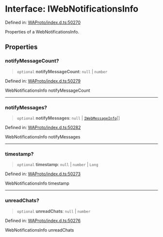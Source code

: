 # Interface: IWebNotificationsInfo

Defined in: [WAProto/index.d.ts:50270](https://github.com/Fokusdotid/Baileys/blob/4aa08196a497251af5be42856601e02d8a85cce8/WAProto/index.d.ts#L50270)

Properties of a WebNotificationsInfo.

## Properties

### notifyMessageCount?

> `optional` **notifyMessageCount**: `null` \| `number`

Defined in: [WAProto/index.d.ts:50279](https://github.com/Fokusdotid/Baileys/blob/4aa08196a497251af5be42856601e02d8a85cce8/WAProto/index.d.ts#L50279)

WebNotificationsInfo notifyMessageCount

***

### notifyMessages?

> `optional` **notifyMessages**: `null` \| [`IWebMessageInfo`](IWebMessageInfo.md)[]

Defined in: [WAProto/index.d.ts:50282](https://github.com/Fokusdotid/Baileys/blob/4aa08196a497251af5be42856601e02d8a85cce8/WAProto/index.d.ts#L50282)

WebNotificationsInfo notifyMessages

***

### timestamp?

> `optional` **timestamp**: `null` \| `number` \| `Long`

Defined in: [WAProto/index.d.ts:50273](https://github.com/Fokusdotid/Baileys/blob/4aa08196a497251af5be42856601e02d8a85cce8/WAProto/index.d.ts#L50273)

WebNotificationsInfo timestamp

***

### unreadChats?

> `optional` **unreadChats**: `null` \| `number`

Defined in: [WAProto/index.d.ts:50276](https://github.com/Fokusdotid/Baileys/blob/4aa08196a497251af5be42856601e02d8a85cce8/WAProto/index.d.ts#L50276)

WebNotificationsInfo unreadChats
